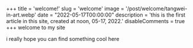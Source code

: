 +++
title = 'welcome!'
slug = 'welcome'
image = '/post/welcome/tangwei-in-art.webp'
date = "2022-05-17T00:00:00"
description = 'this is the first article in this site, created at noon, 05-17, 2022.'
disableComments = true
+++
welcome to my site

i really hope you can find something cool here